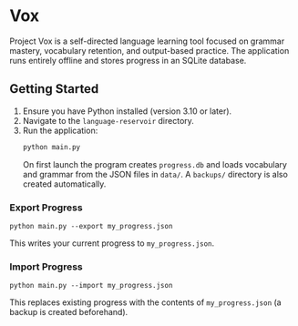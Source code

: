 # Vox

Project Vox is a self-directed language learning tool focused on grammar mastery, vocabulary retention, and output-based practice. The application runs entirely offline and stores progress in an SQLite database.

## Getting Started

1. Ensure you have Python installed (version 3.10 or later).
2. Navigate to the `language-reservoir` directory.
3. Run the application:
   ```bash
   python main.py
   ```
   On first launch the program creates `progress.db` and loads vocabulary and grammar from the JSON files in `data/`. A `backups/` directory is also created automatically.

### Export Progress
```
python main.py --export my_progress.json
```
This writes your current progress to `my_progress.json`.

### Import Progress
```
python main.py --import my_progress.json
```
This replaces existing progress with the contents of `my_progress.json` (a backup is created beforehand).

